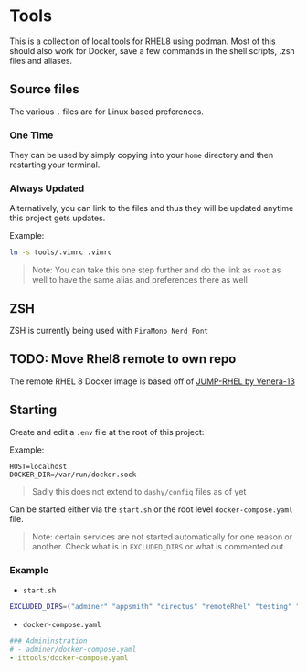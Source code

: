# Tools

This is a collection of local tools for RHEL8 using podman. Most of this should also work for Docker, save a few commands in the shell scripts, .zsh files and aliases.

## Source files

The various `.` files are for Linux based preferences.

### One Time

They can be used by simply copying into your `home` directory and then restarting your terminal.

### Always Updated

Alternatively, you can link to the files and thus they will be updated anytime this project gets updates.

Example:

```bash
ln -s tools/.vimrc .vimrc
```

> Note: You can take this one step further and do the link as `root` as well to have the same alias and preferences there as well

## ZSH

ZSH is currently being used with `FiraMono Nerd Font`

## TODO: Move Rhel8 remote to own repo

The remote RHEL 8 Docker image is based off of [JUMP-RHEL by Venera-13](https://github.com/venera-13/jump-rhel)

## Starting

Create and edit a `.env` file at the root of this project:

Example:

```shell
HOST=localhost
DOCKER_DIR=/var/run/docker.sock
```

> Sadly this does not extend to `dashy/config` files as of yet

Can be started either via the `start.sh` or the root level `docker-compose.yaml` file.

> Note: certain services are not started automatically for one reason or another. Check what is in `EXCLUDED_DIRS` or what is commented out.

### Example

- `start.sh`

```bash
EXCLUDED_DIRS=("adminer" "appsmith" "directus" "remoteRhel" "testing" "wordle")
```

- `docker-compose.yaml`

```yaml
### Admininstration
# - adminer/docker-compose.yaml
- ittools/docker-compose.yaml
```
